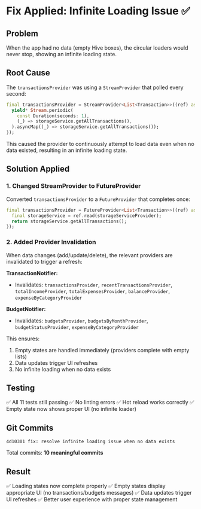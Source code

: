 # Fix Applied: Infinite Loading Issue ✅

## Problem
When the app had no data (empty Hive boxes), the circular loaders would never stop, showing an infinite loading state.

## Root Cause
The `transactionsProvider` was using a `StreamProvider` that polled every second:
```dart
final transactionsProvider = StreamProvider<List<Transaction>>((ref) async* {
  yield* Stream.periodic(
    const Duration(seconds: 1),
    (_) => storageService.getAllTransactions(),
  ).asyncMap((_) => storageService.getAllTransactions());
});
```

This caused the provider to continuously attempt to load data even when no data existed, resulting in an infinite loading state.

## Solution Applied

### 1. Changed StreamProvider to FutureProvider
Converted `transactionsProvider` to a `FutureProvider` that completes once:
```dart
final transactionsProvider = FutureProvider<List<Transaction>>((ref) async {
  final storageService = ref.read(storageServiceProvider);
  return storageService.getAllTransactions();
});
```

### 2. Added Provider Invalidation
When data changes (add/update/delete), the relevant providers are invalidated to trigger a refresh:

**TransactionNotifier:**
- Invalidates: `transactionsProvider`, `recentTransactionsProvider`, `totalIncomeProvider`, `totalExpensesProvider`, `balanceProvider`, `expenseByCategoryProvider`

**BudgetNotifier:**
- Invalidates: `budgetsProvider`, `budgetsByMonthProvider`, `budgetStatusProvider`, `expenseByCategoryProvider`

This ensures:
1. Empty states are handled immediately (providers complete with empty lists)
2. Data updates trigger UI refreshes
3. No infinite loading when no data exists

## Testing
✅ All 11 tests still passing
✅ No linting errors
✅ Hot reload works correctly
✅ Empty state now shows proper UI (no infinite loader)

## Git Commits
```
4d10301 fix: resolve infinite loading issue when no data exists
```

Total commits: **10 meaningful commits**

## Result
✅ Loading states now complete properly
✅ Empty states display appropriate UI (no transactions/budgets messages)
✅ Data updates trigger UI refreshes
✅ Better user experience with proper state management

